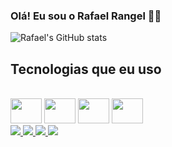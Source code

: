 ### Olá! Eu sou o Rafael Rangel :technologist:

![Rafael's GitHub stats](https://github-readme-stats.vercel.app/api?username=Rafael-Rangel&show_icons=true&theme=dracula)

## Tecnologias que eu uso 

<div style=" display:inline-block"><br>
<img aling="center" height="40" width="50" src="https://cdn.jsdelivr.net/gh/devicons/devicon/icons/html5/html5-original.svg" />
<img aling="center" height="40" width="50" src="https://cdn.jsdelivr.net/gh/devicons/devicon/icons/css3/css3-original.svg" />
<img aling="center" height="40" width="50" src="https://cdn.jsdelivr.net/gh/devicons/devicon/icons/javascript/javascript-original.svg" />
<img aling="center" height="40" width="50" src="https://cdn.jsdelivr.net/gh/devicons/devicon/icons/wordpress/wordpress-plain.svg" />
  <!--
<img aling="center" height="40" width="50" src="https://cdn.jsdelivr.net/gh/devicons/devicon/icons/react/react-original.svg" />
<img aling="center" height="40" width="50" src="https://cdn.jsdelivr.net/gh/devicons/devicon/icons/nodejs/nodejs-original.svg" />
<img aling="center" height="40" width="50" src="https://cdn.jsdelivr.net/gh/devicons/devicon/icons/mongodb/mongodb-original.svg" />
-->
</div><br>

<div style="display:inline-block">

<a href="https://www.linkedin.com/in/rafael-rangel-2573361b3/">
<img src="https://img.shields.io/badge/LinkedIn-0077B5?style=for-the-badge&logo=linkedin&logoColor=white">
</a>  
  
   <a href="https://rafael-rangel.github.io/Portf-lio-Rafael-Rangel/">
<img src="https://img.shields.io/badge/website-000000?style=for-the-badge&logo=About.me&logoColor=white">
</a>
  
<a href="mailto:webcode.deve@gmail.com">
<img src="https://img.shields.io/badge/Gmail-D14836?style=for-the-badge&logo=gmail&logoColor=white">
</a>

  <a href="https://www.instagram.com/rafarangel.dev/?next=%2F">
<img src="https://img.shields.io/badge/Instagram-E4405F?style=for-the-badge&logo=instagram&logoColor=white">
</a>
  
  </div>

  
  


